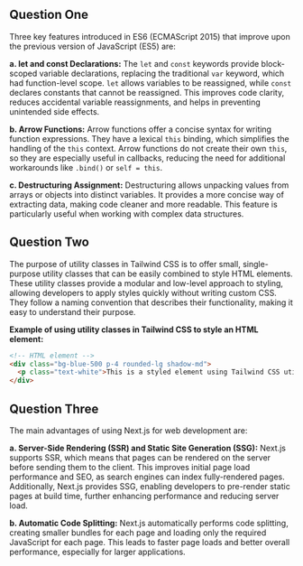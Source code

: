 
## Question One

Three key features introduced in ES6 (ECMAScript 2015) that improve upon the previous version of JavaScript (ES5) are:

**a. let and const Declarations:**
The `let` and `const` keywords provide block-scoped variable declarations, replacing the traditional `var` keyword, which had function-level scope. `let` allows variables to be reassigned, while `const` declares constants that cannot be reassigned. This improves code clarity, reduces accidental variable reassignments, and helps in preventing unintended side effects.

**b. Arrow Functions:**
Arrow functions offer a concise syntax for writing function expressions. They have a lexical `this` binding, which simplifies the handling of the `this` context. Arrow functions do not create their own `this`, so they are especially useful in callbacks, reducing the need for additional workarounds like `.bind()` or `self = this`.

**c. Destructuring Assignment:**
Destructuring allows unpacking values from arrays or objects into distinct variables. It provides a more concise way of extracting data, making code cleaner and more readable. This feature is particularly useful when working with complex data structures.

## Question Two

The purpose of utility classes in Tailwind CSS is to offer small, single-purpose utility classes that can be easily combined to style HTML elements. These utility classes provide a modular and low-level approach to styling, allowing developers to apply styles quickly without writing custom CSS. They follow a naming convention that describes their functionality, making it easy to understand their purpose.

**Example of using utility classes in Tailwind CSS to style an HTML element:**

```html
<!-- HTML element -->
<div class="bg-blue-500 p-4 rounded-lg shadow-md">
  <p class="text-white">This is a styled element using Tailwind CSS utility classes.</p>
</div>
```

## Question Three

The main advantages of using Next.js for web development are:

**a. Server-Side Rendering (SSR) and Static Site Generation (SSG):**
Next.js supports SSR, which means that pages can be rendered on the server before sending them to the client. This improves initial page load performance and SEO, as search engines can index fully-rendered pages. Additionally, Next.js provides SSG, enabling developers to pre-render static pages at build time, further enhancing performance and reducing server load.

**b. Automatic Code Splitting:**
Next.js automatically performs code splitting, creating smaller bundles for each page and loading only the required JavaScript for each page. This leads to faster page loads and better overall performance, especially for larger applications.
